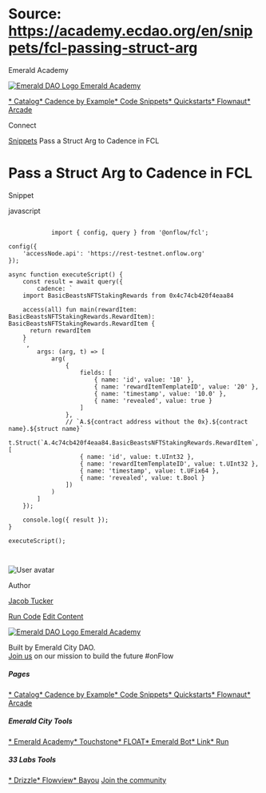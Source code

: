 # Source: https://academy.ecdao.org/en/snippets/fcl-passing-struct-arg


















Emerald Academy


[![Emerald DAO Logo](/ea-logo.png)
Emerald Academy](/en/)

[* Catalog](/en/catalog)[* Cadence by Example](/en/cadence-by-example)[* Code Snippets](/en/snippets)[* Quickstarts](/en/quickstarts)[* Flownaut](https://flownaut.ecdao.org)[* Arcade](https://arcade.ecdao.org)

Connect



[Snippets](/en/snippets)
Pass a Struct Arg to Cadence in FCL

# Pass a Struct Arg to Cadence in FCL


Snippet



javascript
```
		
			import { config, query } from '@onflow/fcl';

config({
	'accessNode.api': 'https://rest-testnet.onflow.org'
});

async function executeScript() {
	const result = await query({
		cadence: `
    import BasicBeastsNFTStakingRewards from 0x4c74cb420f4eaa84
    
    access(all) fun main(rewardItem: BasicBeastsNFTStakingRewards.RewardItem): BasicBeastsNFTStakingRewards.RewardItem {
      return rewardItem
    }
    `,
		args: (arg, t) => [
			arg(
				{
					fields: [
						{ name: 'id', value: '10' },
						{ name: 'rewardItemTemplateID', value: '20' },
						{ name: 'timestamp', value: '10.0' },
						{ name: 'revealed', value: true }
					]
				},
				// `A.${contract address without the 0x}.${contract name}.${struct name}`
				t.Struct(`A.4c74cb420f4eaa84.BasicBeastsNFTStakingRewards.RewardItem`, [
					{ name: 'id', value: t.UInt32 },
					{ name: 'rewardItemTemplateID', value: t.UInt32 },
					{ name: 'timestamp', value: t.UFix64 },
					{ name: 'revealed', value: t.Bool }
				])
			)
		]
	});

	console.log({ result });
}

executeScript();
		 
	
```


![User avatar](/avatars/jacob.jpeg)

Author

[Jacob Tucker](https://twitter.com/jacobmtucker)




[Run Code](https://codesandbox.io/s/fcl-struct-arg-lp6yqq?file=/src/index.js:283-311)
[Edit Content](https://github.com/emerald-dao/emerald-academy-v2/tree/main/src/lib/content/snippets/fcl-passing-struct-arg/readme.md)


[![Emerald DAO Logo](/ea-logo.png)
Emerald Academy](/en/)

Built by Emerald City DAO.  
[Join us](https://discord.gg/emerald-city-906264258189332541) on our mission to build the future #onFlow


##### Pages

[* Catalog](/en/catalog)[* Cadence by Example](/en/cadence-by-example)[* Code Snippets](/en/snippets)[* Quickstarts](/en/quickstarts)[* Flownaut](https://flownaut.ecdao.org)[* Arcade](https://arcade.ecdao.org)
##### Emerald City Tools

[* Emerald Academy](https://academy.ecdao.org/)[* Touchstone](https://touchstone.city/)[* FLOAT](https://floats.city/)[* Emerald Bot](https://bot.ecdao.org/)[* Link](https://link.ecdao.org/)[* Run](https://run.ecdao.org/)
##### 33 Labs Tools

[* Drizzle](https://drizzle33.app/)[* Flowview](https://flowview.app/)[* Bayou](https://bayou33.app/)
[Join the community](https://discord.gg/emerald-city-906264258189332541)



